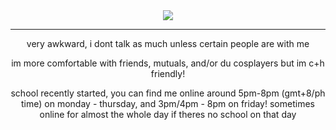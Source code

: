 <div align="center">
	<img src="https://github.com/SYMPATHETICDAY/sympatheticday/assets/170843488/bf4b5011-7550-4317-bb5b-1841738da5ad)">
</div>

---

<p align="center">
  very awkward, i dont talk as much unless certain people are with me

<p align="center">
  im more comfortable with friends, mutuals, and/or du cosplayers but im c+h friendly!

<p align="center">
  school recently started, you can find me online around 5pm-8pm (gmt+8/ph time) on monday - thursday, and 3pm/4pm - 8pm on friday! sometimes online for almost the whole day if theres no school on that day
